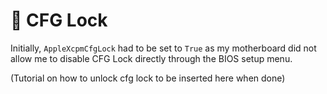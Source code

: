 # 🔐 CFG Lock
Initially, `AppleXcpmCfgLock` had to be set to `True` as my motherboard did not allow me to disable CFG Lock directly through the BIOS setup menu.

(Tutorial on how to unlock cfg lock to be inserted here when done)